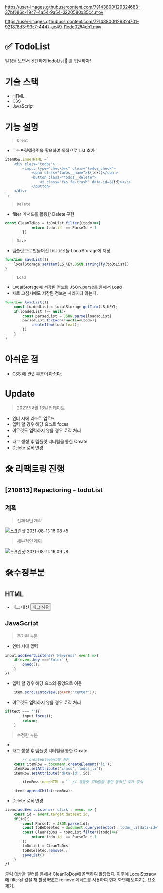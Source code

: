 

https://user-images.githubusercontent.com/79143800/129324683-37bf686c-1947-4a54-9a54-3220580b35c4.mov



https://user-images.githubusercontent.com/79143800/129324701-921878d3-93e7-4447-ac49-f1ede0294cb1.mov



# ✅ TodoList

일정을 보면서 간단하게 todoList 📝 를 입력하자!

# 기술 스택

- HTML
- CSS
- JavaScript

# 기능 설명

> `Creat`

- `` 스프링템플릿을 활용하여 동적으로 List 추가

```jsx
itemRow.innerHTML =`
    <div class="todos">
        <input type="checkbox" class="todos_check">
            <span class="todos__name">${text}</span>
            <button class="todos__delete">
                <i class="fas fa-trash" data-id=${id}></i>
            </button>
    </div>
`;
```

> `Delete`

- filter 메서드를 활용한 Delete 구현

```jsx
const CleanToDos = toDoList.filter((todo)=>{
            return todo.id !== ParseId + 1
        })
```

> `Save`

- 템플릿으로 만들어진 List 요소들 LocalStorage에 저장

```jsx
function saveList(){
    localStorage.setItem(LS_KEY,JSON.stringify(toDoList))
}
```

> `Load`

- LocalStorage에 저장된 정보를 JSON.parse를 통해서 Load
- 새로 고침시에도 저장된 정보는 사라지지 않는다.

```jsx
function loadList(){
    const loadedList = localStorage.getItem(LS_KEY);
    if(loadedList !== null){
        const parsedList = JSON.parse(loadedList)
        parsedList.forEach(function(todo){
            createItem(todo.text);
        })
    }
}
```

# 아쉬운 점

- CSS 에 관련 부분이 아쉽다.

# Update

> 2021년 8월 13일 업데이트

- 엔터 시에 리스트 업로드
- 입력 할 경우 해당 요소로 focus
- 아무것도 입력하지 않을 경우 로직 처리
- <li>태그 생성 후 템플릿 리터럴을 통한 Create
- Delete 로직 변경

# 🛠 리팩토링 진행

## [210813] Repectoring - todoList

## 계획

> 전체적인 계획
	
![스크린샷 2021-08-13 16 08 45](https://user-images.githubusercontent.com/79143800/129324752-4dd03367-784b-4cb3-885b-22053894bc19.png)

> 세부적인 계획
	
![스크린샷 2021-08-13 16 09 28](https://user-images.githubusercontent.com/79143800/129324769-4f1c05da-11a7-4606-b249-0bc81adf82ec.png)

# 🛠수정부분

## HTML

- <a> 태그 대신 <Button> 태그 사용

## JavaScript

> 추가된 부분

- 엔터 시에 입력

```jsx
input.addEventListener('keypress',event =>{
    if(event.key ==='Enter'){
        onAdd();
    }
})
```

- 입력 할 경우 해당 요소의 중앙으로 이동

```jsx
    item.scrollIntoView({block:'center'});
```

- 아무것도 입력하지 않을 경우 로직 처리

```jsx
if(text === ''){
        input.focus();
        return;
    }
```

> 수정한 부분
- <li>태그 생성 후 템플릿 리터럴을 통한 Create

```jsx
		// createElement를 통한 
    const itemRow = document.createElement('li');
    itemRow.setAttribute('class','todos_li'); 
    itemRow.setAttribute('data-id', id);

		itemRow.innerHTML = `` // 템플릿 리터럴을 통한 동적인 추가 방식

    items.appendChild(itemRow);
```

- Delete 로직 변경

```jsx
items.addEventListener('click', event => {
    const id = event.target.dataset.id;
    if(id){
        const ParseId = JSON.parse(id);
        const toBeDeleted = document.querySelector(`.todos_li[data-id="${id}"]`);
        const CleanToDos = toDoList.filter((todo)=>{
            return todo.id !== ParseId + 1
        })
        toDoList = CleanToDos
        toBeDeleted.remove();
        saveList()
    }
})
```

클릭 대상을 필터를 통해서  CleanToDos에 콜백하여 할당했다. 이후에 LocalStoragy에 filter된 값을 재 할당하였고 remove 메서드를 사용하여 현재 화면에 보여지는 요소 제거.
